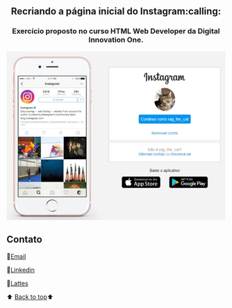 <h2 align="center">​Recriando a página inicial do Instagram:calling:<a name="back-to-top"></a></h2>

<h3 align="center">Exercício proposto no curso HTML Web Developer da Digital Innovation One.</h3>

<p align="center">
    <a href="">
        <img src="img/rag_the_cat-instag.jpg" alt="imagem exercicio">
    </a>
    </p>



## Contato

:e-mail:[Email](mailto:pgomes@faeterj-petropolis.edu.br)

:link:[Linkedin](https://www.linkedin.com/in/marcos-paulo-marques-corr%C3%AAa-gomes-2794271b0/)

:link:[Lattes](https://wwws.cnpq.br/cvlattesweb/PKG_MENU.menu?f_cod=A4769AB5DE3FCB49D83423E88118FAB5#)



⬆️ [Back to top](#back-to-top)⬆️ 

 
